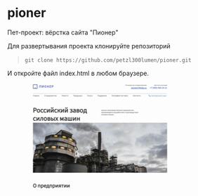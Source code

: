 # pioner
Пет-проект: вёрстка сайта "Пионер"

Для развертывания проекта клонируйте репозиторий

> ``` git clone https://github.com/petzl300lumen/pioner.git ```

И откройте файл index.html в любом браузере.

![Pioner](assets/pioner.gif)
